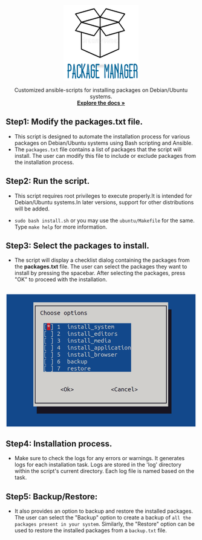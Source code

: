 <div id="top"></div>

<!-- PROJECT LOGO -->
<br />
<div align="center">
  <a href="https://gitlab.hpc.cineca.it/opencloud/openstack-ansible">
    <img src="images/logo4.png" alt="Logo" width="200" height="200">
  </a>

  <p align="center">
    Customized ansible-scripts for installing packages on Debian/Ubuntu systems. 
    <br />
    <a href="https://github.com/mhasan49/package-manager/tree/main/docs/docs"><strong>Explore the docs »</strong></a>
    <br />
  </p>
</div>


## Step1: Modify the **packages.txt** file.

- This script is designed to automate the installation process for various packages on Debian/Ubuntu systems using Bash scripting and Ansible.
- The `packages.txt` file contains a list of packages that the script will install. The user can modify this file to include or exclude packages from the installation process. 
## Step2: Run the script.

- This script requires root privileges to execute properly.It is intended for Debian/Ubuntu systems.In later versions, support for other distributions will be added.

- `sudo bash install.sh` or you may use the `ubuntu/Makefile`  for the same. Type `make help` for more information. 

<!-- ![image1](./images/image1.png) -->

## Step3: Select the packages to install.

- The script will display a checklist dialog containing the packages from the **packages.txt** file. The user can select the packages they want to install by pressing the spacebar. After selecting the packages, press "OK" to proceed with the installation.

<br />
<div align="center">
    <img src="images/image2.png" alt="Logo" width="500" height="350">
  </a>

</div>


## Step4: Installation process.

- Make sure to check the logs for any errors or warnings. It generates logs for each installation task. Logs are stored in the 'log' directory within the script's current directory. Each log file is named based on the task.

## Step5: Backup/Restore:

- It also provides an option to backup and restore the installed packages. The user can select the "Backup" option to create a backup of `all the packages present in your system`. Similarly, the "Restore" option can be used to restore the installed packages from a `backup.txt` file.






